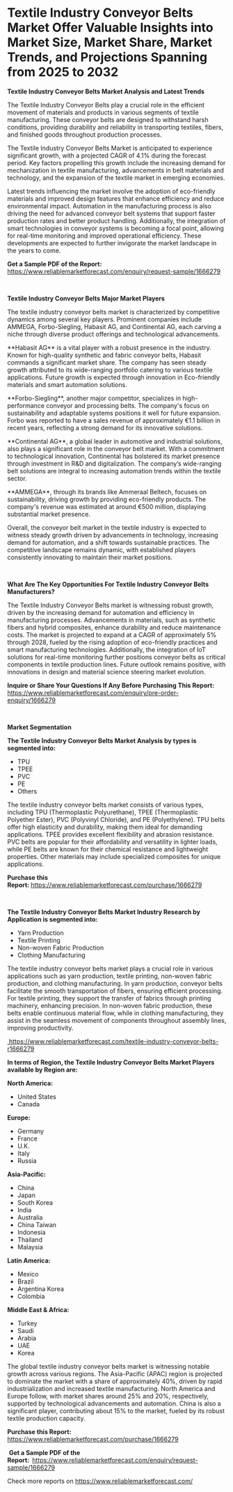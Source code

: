 <p><h1>Textile Industry Conveyor Belts Market Offer Valuable Insights into Market Size, Market Share, Market Trends, and Projections Spanning from 2025 to 2032</h1></p><p><strong>Textile Industry Conveyor Belts Market Analysis and Latest Trends</strong></p>
<p><p>The Textile Industry Conveyor Belts play a crucial role in the efficient movement of materials and products in various segments of textile manufacturing. These conveyor belts are designed to withstand harsh conditions, providing durability and reliability in transporting textiles, fibers, and finished goods throughout production processes. </p><p>The Textile Industry Conveyor Belts Market is anticipated to experience significant growth, with a projected CAGR of 4.1% during the forecast period. Key factors propelling this growth include the increasing demand for mechanization in textile manufacturing, advancements in belt materials and technology, and the expansion of the textile market in emerging economies.</p><p>Latest trends influencing the market involve the adoption of eco-friendly materials and improved design features that enhance efficiency and reduce environmental impact. Automation in the manufacturing process is also driving the need for advanced conveyor belt systems that support faster production rates and better product handling. Additionally, the integration of smart technologies in conveyor systems is becoming a focal point, allowing for real-time monitoring and improved operational efficiency. These developments are expected to further invigorate the market landscape in the years to come.</p></p>
<p><strong>Get a Sample PDF of the Report:&nbsp;</strong> <a href="https://www.reliablemarketforecast.com/enquiry/request-sample/1666279?utm_campaign=2314&utm_medium=2&utm_source=Github&utm_content=ia&utm_term=27022025&utm_id=textile-industry-conveyor-belts">https://www.reliablemarketforecast.com/enquiry/request-sample/1666279</a></p>
<p>&nbsp;</p>
<p><strong>Textile Industry Conveyor Belts Major Market Players</strong></p>
<p><p>The textile industry conveyor belts market is characterized by competitive dynamics among several key players. Prominent companies include AMMEGA, Forbo-Siegling, Habasit AG, and Continental AG, each carving a niche through diverse product offerings and technological advancements.</p><p>**Habasit AG** is a vital player with a robust presence in the industry. Known for high-quality synthetic and fabric conveyor belts, Habasit commands a significant market share. The company has seen steady growth attributed to its wide-ranging portfolio catering to various textile applications. Future growth is expected through innovation in Eco-friendly materials and smart automation solutions.</p><p>**Forbo-Siegling**, another major competitor, specializes in high-performance conveyor and processing belts. The company's focus on sustainability and adaptable systems positions it well for future expansion. Forbo was reported to have a sales revenue of approximately €1.1 billion in recent years, reflecting a strong demand for its innovative solutions.</p><p>**Continental AG**, a global leader in automotive and industrial solutions, also plays a significant role in the conveyor belt market. With a commitment to technological innovation, Continental has bolstered its market presence through investment in R&D and digitalization. The company’s wide-ranging belt solutions are integral to increasing automation trends within the textile sector.</p><p>**AMMEGA**, through its brands like Ammeraal Beltech, focuses on sustainability, driving growth by providing eco-friendly products. The company's revenue was estimated at around €500 million, displaying substantial market presence. </p><p>Overall, the conveyor belt market in the textile industry is expected to witness steady growth driven by advancements in technology, increasing demand for automation, and a shift towards sustainable practices. The competitive landscape remains dynamic, with established players consistently innovating to maintain their market positions.</p></p>
<p>&nbsp;</p>
<p><strong>What Are The Key Opportunities For Textile Industry Conveyor Belts Manufacturers?</strong></p>
<p><p>The Textile Industry Conveyor Belts market is witnessing robust growth, driven by the increasing demand for automation and efficiency in manufacturing processes. Advancements in materials, such as synthetic fibers and hybrid composites, enhance durability and reduce maintenance costs. The market is projected to expand at a CAGR of approximately 5% through 2028, fueled by the rising adoption of eco-friendly practices and smart manufacturing technologies. Additionally, the integration of IoT solutions for real-time monitoring further positions conveyor belts as critical components in textile production lines. Future outlook remains positive, with innovations in design and material science steering market evolution.</p></p>
<p><strong>Inquire or Share Your Questions If Any Before Purchasing This Report:</strong> <a href="https://www.reliablemarketforecast.com/enquiry/pre-order-enquiry/1666279?utm_campaign=2314&utm_medium=2&utm_source=Github&utm_content=ia&utm_term=27022025&utm_id=textile-industry-conveyor-belts">https://www.reliablemarketforecast.com/enquiry/pre-order-enquiry/1666279</a></p>
<p>&nbsp;</p>
<p><strong>Market Segmentation</strong></p>
<p><strong>The Textile Industry Conveyor Belts Market Analysis by types is segmented into:</strong></p>
<p><ul><li>TPU</li><li>TPEE</li><li>PVC</li><li>PE</li><li>Others</li></ul></p>
<p><p>The textile industry conveyor belts market consists of various types, including TPU (Thermoplastic Polyurethane), TPEE (Thermoplastic Polyether Ester), PVC (Polyvinyl Chloride), and PE (Polyethylene). TPU belts offer high elasticity and durability, making them ideal for demanding applications. TPEE provides excellent flexibility and abrasion resistance. PVC belts are popular for their affordability and versatility in lighter loads, while PE belts are known for their chemical resistance and lightweight properties. Other materials may include specialized composites for unique applications.</p></p>
<p><strong>Purchase this Report:&nbsp;</strong><a href="https://www.reliablemarketforecast.com/purchase/1666279?utm_campaign=2314&utm_medium=2&utm_source=Github&utm_content=ia&utm_term=27022025&utm_id=textile-industry-conveyor-belts">https://www.reliablemarketforecast.com/purchase/1666279</a></p>
<p>&nbsp;</p>
<p><strong>The Textile Industry Conveyor Belts Market Industry Research by Application is segmented into:</strong></p>
<p><ul><li>Yarn Production</li><li>Textile Printing</li><li>Non-woven Fabric Production</li><li>Clothing Manufacturing</li></ul></p>
<p><p>The textile industry conveyor belts market plays a crucial role in various applications such as yarn production, textile printing, non-woven fabric production, and clothing manufacturing. In yarn production, conveyor belts facilitate the smooth transportation of fibers, ensuring efficient processing. For textile printing, they support the transfer of fabrics through printing machinery, enhancing precision. In non-woven fabric production, these belts enable continuous material flow, while in clothing manufacturing, they assist in the seamless movement of components throughout assembly lines, improving productivity.</p></p>
<p><a href="https://www.reliablemarketforecast.com/textile-industry-conveyor-belts-r1666279?utm_campaign=2314&utm_medium=2&utm_source=Github&utm_content=ia&utm_term=27022025&utm_id=textile-industry-conveyor-belts">&nbsp;https://www.reliablemarketforecast.com/textile-industry-conveyor-belts-r1666279</a></p>
<p><strong>In terms of Region, the Textile Industry Conveyor Belts Market Players available by Region are:</strong></p>
<p>
    <p> <strong> North America: </strong>
        <ul>
            <li>United States</li>
            <li>Canada</li>
        </ul>
        </p> 
    <p> <strong> Europe: </strong>
        <ul>
            <li>Germany</li>
            <li>France</li>
            <li>U.K.</li>
            <li>Italy</li>
            <li>Russia</li>
        </ul>
        </p> 
    <p> <strong> Asia-Pacific: </strong>
        <ul>
            <li>China</li>
            <li>Japan</li>
            <li>South Korea</li>
            <li>India</li>
            <li>Australia</li>
            <li>China Taiwan</li>
            <li>Indonesia</li>
            <li>Thailand</li>
            <li>Malaysia</li>
        </ul>
        </p> 
    <p> <strong> Latin America: </strong>
        <ul>
            <li>Mexico</li>
            <li>Brazil</li>
            <li>Argentina Korea</li>
            <li>Colombia</li>
        </ul>
        </p> 
    <p> <strong> Middle East & Africa: </strong>
        <ul>
            <li>Turkey</li>
            <li>Saudi</li>
            <li>Arabia</li>
            <li>UAE</li>
            <li>Korea</li>
        </ul>
    </p>
    </p>
<p><p>The global textile industry conveyor belts market is witnessing notable growth across various regions. The Asia-Pacific (APAC) region is projected to dominate the market with a share of approximately 40%, driven by rapid industrialization and increased textile manufacturing. North America and Europe follow, with market shares around 25% and 20%, respectively, supported by technological advancements and automation. China is also a significant player, contributing about 15% to the market, fueled by its robust textile production capacity.</p></p>
<p><strong>Purchase this Report: </strong><a href="https://www.reliablemarketforecast.com/purchase/1666279?utm_campaign=2314&utm_medium=2&utm_source=Github&utm_content=ia&utm_term=27022025&utm_id=textile-industry-conveyor-belts">https://www.reliablemarketforecast.com/purchase/1666279</a></p>
<p>&nbsp;<strong>Get a Sample PDF of the Report:&nbsp;&nbsp;</strong><a href="https://www.reliablemarketforecast.com/enquiry/request-sample/1666279?utm_campaign=2314&utm_medium=2&utm_source=Github&utm_content=ia&utm_term=27022025&utm_id=textile-industry-conveyor-belts">https://www.reliablemarketforecast.com/enquiry/request-sample/1666279</a></p>
<p><strong></strong></p>
<p>Check more reports on <a href="https://www.reliablemarketforecast.com/?utm_campaign=2314&utm_medium=2&utm_source=Github&utm_content=ia&utm_term=27022025&utm_id=textile-industry-conveyor-belts">https://www.reliablemarketforecast.com/</a></p>